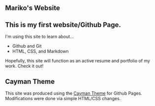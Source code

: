 ## Mariko's Website

## This is my first website/Github Page. 

I'm using this site to learn about... 
- Github and Git
- HTML, CSS, and Markdown

Hopefully, this site will function as an active resume and portfolio of my work. Check it out! 

## Cayman Theme 
This site was produced using the [Cayman Theme](https://github.com/pages-themes/cayman) for Github Pages. Modifications were done via simple HTML/CSS changes. 

